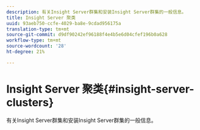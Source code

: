 ```yaml
---
description: 有关Insight Server群集和安装Insight Server群集的一般信息。
title: Insight Server 聚类
uuid: 93aeb750-ccfe-4029-ba8e-9cdad956175a
translation-type: tm+mt
source-git-commit: d9df90242ef96188f4e4b5e6d04cfef196b0a628
workflow-type: tm+mt
source-wordcount: '28'
ht-degree: 21%

---
```



# Insight Server 聚类{#insight-server-clusters}

有关Insight Server群集和安装Insight Server群集的一般信息。

